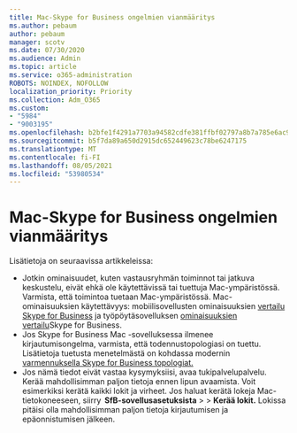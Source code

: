 ```yaml
---
title: Mac-Skype for Business ongelmien vianmääritys
ms.author: pebaum
author: pebaum
manager: scotv
ms.date: 07/30/2020
ms.audience: Admin
ms.topic: article
ms.service: o365-administration
ROBOTS: NOINDEX, NOFOLLOW
localization_priority: Priority
ms.collection: Adm_O365
ms.custom:
- "5984"
- "9003195"
ms.openlocfilehash: b2bfe1f4291a7703a94582cdfe381ffbf02797a8b7a785e6ac9d74cf04290707
ms.sourcegitcommit: b5f7da89a650d2915dc652449623c78be6247175
ms.translationtype: MT
ms.contentlocale: fi-FI
ms.lasthandoff: 08/05/2021
ms.locfileid: "53980534"
---
```

# <a name="troubleshoot-issues-with-skype-for-business-on-mac"></a>Mac-Skype for Business ongelmien vianmääritys

Lisätietoja on seuraavissa artikkeleissa: 

- Jotkin ominaisuudet, kuten vastausryhmän toiminnot tai jatkuva keskustelu, eivät ehkä ole käytettävissä tai tuettuja Mac-ympäristössä. Varmista, että toimintoa tuetaan Mac-ympäristössä. Mac-ominaisuuksien käytettävyys: mobiilisovellusten ominaisuuksien [vertailu Skype for Business](https://technet.microsoft.com/library/Dn951412.aspx) ja työpöytäsovelluksen [ominaisuuksien vertailu](https://docs.microsoft.com/skypeforbusiness/plan-your-deployment/clients-and-devices/desktop-feature-comparison)Skype for Business.
- Jos Skype for Business Mac -sovelluksessa ilmenee kirjautumisongelma, varmista, että todennustopologiasi on tuettu. Lisätietoja tuetusta menetelmästä on kohdassa modernin [varmennuksella Skype for Business topologiat.](https://docs.microsoft.com/skypeforbusiness/plan-your-deployment/modern-authentication/topologies-supported)  
- Jos nämä tiedot eivät vastaa kysymyksiisi, avaa tukipalvelupalvelu. Kerää mahdollisimman paljon tietoja ennen lipun avaamista. Voit esimerkiksi kerätä kaikki lokit ja virheet. Jos haluat kerätä lokeja Mac-tietokoneeseen, siirry  **SfB-sovellusasetuksista**  >    >  **Kerää lokit.**  Lokissa pitäisi olla mahdollisimman paljon tietoja kirjautumisen ja epäonnistumisen jälkeen.